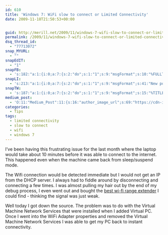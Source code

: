 ```yaml
---
id: 610
title: 'Windows 7: WiFi slow to connect or Limited Connectivity'
date: 2009-11-18T21:50:53+00:00


guid: http://merill.net/2009/11/windows-7-wifi-slow-to-connect-or-limited-connectivity/
permalink: /2009/11/windows-7-wifi-slow-to-connect-or-limited-connectivity/
dsq_thread_id:
  - "77713072"
snap_MYURL:
  - ""
snapEdIT:
  - "1"
snapFB:
  - 's:182:"a:1:{i:0;a:7:{s:2:"do";s:1:"1";s:9:"msgFormat";s:10:"%FULLTEXT%";s:8:"postType";s:1:"T";s:9:"isAutoImg";s:1:"A";s:8:"imgToUse";s:0:"";s:9:"isAutoURL";s:1:"A";s:8:"urlToUse";s:0:"";}}";'
snapLI:
  - 's:213:"a:1:{i:0;a:7:{s:2:"do";s:1:"1";s:9:"msgFormat";s:41:"New post has been published on %SITENAME%";s:8:"postType";s:1:"A";s:9:"isAutoImg";s:1:"A";s:8:"imgToUse";s:0:"";s:9:"isAutoURL";s:1:"A";s:8:"urlToUse";s:0:"";}}";'
snapTW:
  - 's:187:"a:1:{i:0;a:7:{s:2:"do";s:1:"1";s:9:"msgFormat";s:15:"%TITLE% - %URL%";s:8:"attchImg";s:1:"1";s:9:"isAutoImg";s:1:"A";s:8:"imgToUse";s:0:"";s:9:"isAutoURL";s:1:"A";s:8:"urlToUse";s:0:"";}}";'
medium_post:
  - 'O:11:"Medium_Post":11:{s:16:"author_image_url";s:69:"https://cdn-images-1.medium.com/fit/c/200/200/0*nOSMyIhdQJ9325FH.jpeg";s:10:"author_url";s:26:"https://medium.com/@merill";s:11:"byline_name";N;s:12:"byline_email";N;s:10:"cross_link";s:2:"no";s:2:"id";s:12:"ef1c7ae94197";s:21:"follower_notification";s:3:"yes";s:7:"license";s:19:"all-rights-reserved";s:14:"publication_id";s:12:"99858869fb3c";s:6:"status";s:6:"public";s:3:"url";s:94:"https://medium.com/@merill/windows-7-wifi-slow-to-connect-or-limited-connectivity-ef1c7ae94197";}'
categories:
  - Tips
tags:
  - limited connectivity
  - slow to connect
  - wifi
  - windows 7
---
```

I’ve been having this frustrating issue for the last month where the laptop would take about 10 minutes before it was able to connect to the internet. This happened even when the machine came back from sleep/suspend mode.

The Wifi connection would be detected immediate but I would not get an IP from the DHCP server. I always had to fiddle around by disconnecting and connecting a few times. I was almost pulling my hair out by the end of my debug process, I even went out and bought the <a href="http://reviewimo.com/best-wi-fi-range-extenders-10-best-wi-fi-boosters-run-down/">best wi-fi range extender</a> I could find - thinking the signal was just weak.

Well today I got down the source. The problem was to do with the Virtual Machine Network Services that were installed when I added Virtual PC. Once I went into the WiFi Adapter properties and removed the Virtual Machine Network Services I was able to get my PC back to instant connectivity.